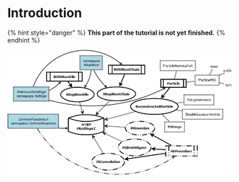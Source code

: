 # Introduction

{% hint style="danger" %}
**This part of the tutorial is not yet finished.**
{% endhint %}

![Current class structure of the BOSS Afterburner](../.gitbook/assets/boss_afterburner.png)

